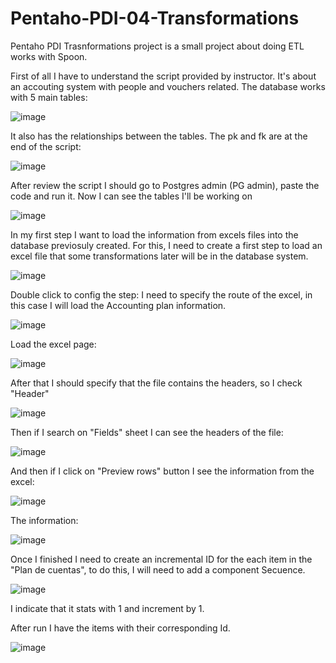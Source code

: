 # Pentaho-PDI-04-Transformations
Pentaho PDI Trasnformations project is a small project about doing ETL works with Spoon.


First of all I have to understand the script provided by instructor. 
It's about an accouting system with people and vouchers related. The database works with 5 main tables:

![image](https://user-images.githubusercontent.com/20979227/230801509-480d83da-2c8f-4341-884d-5bc2480e7517.png)

It also has the relationships between the tables. The pk and fk are at the end of the script:

![image](https://user-images.githubusercontent.com/20979227/230801637-b00cc0fa-4861-4f23-b5bc-af4a04175bc1.png)

After review the script I should go to Postgres admin (PG admin), paste the code and run it. Now I can see the tables I'll be working on

![image](https://user-images.githubusercontent.com/20979227/230801956-f2c66527-e755-4928-b787-e9af0fa88bcb.png)

In my first step I want to load the information from excels files into the database previosuly created. For this, I need to create a first step to load an excel file that some transformations later will be in the database system.

![image](https://user-images.githubusercontent.com/20979227/230802312-7f4ece20-1d01-41a8-a0c9-64f6ccef31e8.png)

Double click to config the step:
I need to specify the route of the excel, in this case I will load the Accounting plan information.

![image](https://user-images.githubusercontent.com/20979227/230802419-56fc3629-077c-4020-aca6-a8bad7b87a7c.png)

Load the excel page:

![image](https://user-images.githubusercontent.com/20979227/230802508-21455c1d-254a-4b1f-bf73-298960d5ae5f.png)

After that I should specify that the file contains the headers, so I check "Header"

![image](https://user-images.githubusercontent.com/20979227/230802563-4d5a1bb0-3e6f-4a07-9ced-e9f02833e970.png)

Then if I search on "Fields" sheet I can see the headers of the file:

![image](https://user-images.githubusercontent.com/20979227/230802578-0cdcfebd-00e9-4fba-9ff5-e60c13dbf097.png)

And then if I click on "Preview rows" button I see the information from the excel:

![image](https://user-images.githubusercontent.com/20979227/230802617-32ba4cb2-f699-43ee-b0cb-3690b16b5ff2.png)

The information:

![image](https://user-images.githubusercontent.com/20979227/230802692-d1027053-c848-4faf-a33d-0302a8b94bf7.png)

Once I finished I need to create an incremental ID for the each item in the "Plan de cuentas", to do this, I will need to add a component Secuence.

![image](https://user-images.githubusercontent.com/20979227/231904660-4c51a141-4f38-46ed-81c5-91f89b8b5009.png)

I indicate that it stats with 1 and increment by 1.

After run I have the items with their corresponding Id.

![image](https://user-images.githubusercontent.com/20979227/231904738-a1eebcc2-20c3-4928-b45e-3c5bf516fa6f.png)




